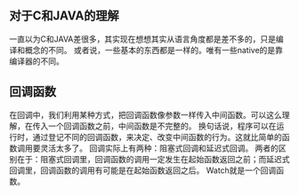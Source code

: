 ## 对于C和JAVA的理解
一直以为C和JAVA差很多，其实现在想想其实从语言角度都是差不多的，只是编译和概念的不同。
或者说，一些基本的东西都是一样的。唯有一些native的是靠编译器的不同。
## 回调函数
在回调中，我们利用某种方式，把回调函数像参数一样传入中间函数。可以这么理解，在传入一个回调函数之前，中间函数是不完整的。
换句话说，程序可以在运行时，通过登记不同的回调函数，来决定、改变中间函数的行为。这就比简单的函数调用要灵活太多了。
回调实际上有两种：阻塞式回调和延迟式回调。
两者的区别在于：阻塞式回调里，回调函数的调用一定发生在起始函数返回之前；而延迟式回调里，回调函数的调用有可能是在起始函数返回之后。
Watch就是一个回调函数。
